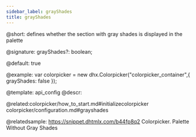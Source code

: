 ```yaml
---
sidebar_label: grayShades
title: grayShades
---          
```


@short: defines whether the section with gray shades is displayed in the palette

@signature: grayShades?: boolean;

@default: true

@example: 
var colorpicker = new dhx.Colorpicker("colorpicker_container",{
	grayShades: false
});

@template:	api_config
@descr: 

@related:colorpicker/how_to_start.md#initializecolorpicker
colorpicker/configuration.md#grayshades

@relatedsample: https://snippet.dhtmlx.com/b44fp8q2	Colorpicker. Palette Without Gray Shades